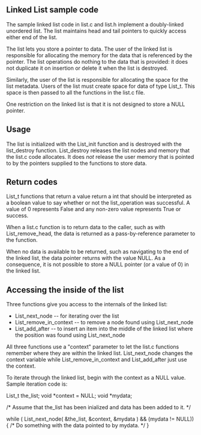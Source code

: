 Linked List sample code
-----------------------

The sample linked list code in list.c and list.h implement a
doubly-linked unordered list.  The list maintains head and tail
pointers to quickly access either end of the list.

The list lets you store a pointer to data.  The user of the linked
list is responsible for allocating the memory for the data that is
referenced by the pointer.  The list operations do nothing to the
data that is provided:  it does not duplicate it on insertion or
delete it when the list is destroyed.

Similarly, the user of the list is responsible for allocating the
space for the list metadata.  Users of the list must create space
for data of type List_t.  This space is then passed to all the
functions in the list.c file.

One restriction on the linked list is that it is not designed to
store a NULL pointer.

Usage
-----

The list is initialized with the List_init function and is destroyed
with the list_destroy function.  List_destroy releases the list
nodes and memory that the list.c code allocates.  It does _not_
release the user memory that is pointed to by the pointers supplied
to the functions to store data.

Return codes
------------
List_t functions that return a value return a int that should be
interpreted as a boolean value to say whether or not the list_operation
was successful.  A value of 0 represents False and any non-zero
value represents True or success.

When a list.c function is to return data to the caller, such as
with List_remove_head, the data is returned as a pass-by-reference
parameter to the function.

When no data is available to be returned, such as navigating to the
end of the linked list, the data pointer returns with the value
NULL.  As a consequence, it is not possible to store a NULL pointer
(or a value of 0) in the linked list.

Accessing the inside of the list
--------------------------------

Three functions give you access to the internals of the linked list:
- List_next_node -- for iterating over the list
- List_remove_in_context -- to remove a node found using List_next_node
- List_add_after -- to insert an item into the middle of the linked list 
  where the position was found using List_next_node

All three functions use a "context" parameter to let the list.c
functions remember where they are within the linked list.  List_next_node
changes the context variable while List_remove_in_context and
List_add_after just use the context.

To iterate through the linked list, begin with the context as a
NULL value.  Sample iteration code is:

List_t the_list;
void *context = NULL;
void *mydata;

/* Assume that the_list has been inialized and data has been added to it. */

while ( List_next_node( &the_list, &context, &mydata ) && (mydata != NULL)) {
  /* Do something with the data pointed to by mydata. */
}
